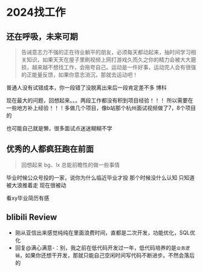 # 2024找工作

## 还在呼吸，未来可期

> 告诫意志力不强的正在待业躺平的朋友，必须每天都动起来，抽时间学习相关知识，如果天天在屋子里刷视频上网打游戏久而久之你的精力会被大大磨损，越来越不想找工作，会拖夸自己。运动是一件好事，运动完人会有很强的正能量反馈，如果你意志消沉，那就去运动吧！

普通人没有试错成本，你一段错了没脱离出来后一段肯定差不多   博科



现在最大的问题，回想起来。。。两段工作都没有积到项目经验！！！  所以需要在一些地方补上经验！！！多做几个项目，像b站那个杭州面试视频做了7，8个项目的





也可能自己就是懒，很多面试点迷迷糊糊不学



## 优秀的人都疯狂跑在前面

> 回想起来 bg、lx 总能前瞻性的做一些事情

毕业时候公众号投的一家，说你为什么临近毕业才投
那个时候没什么认知  只知道被大浪推着走          现在很被动



看xy毕业简历有感





## blibili Review

* 刚从亚信出来感觉纯纯在里面浪费时间，直都是二次开发，功能优化，SQL优化
* 回复@满心满意-：别，我之前在低代码开发过一年，低代码培养的是`业务逻辑`，如果你还想干开发，那就只能自己空闲时间写代码不断进步。不然会落后的